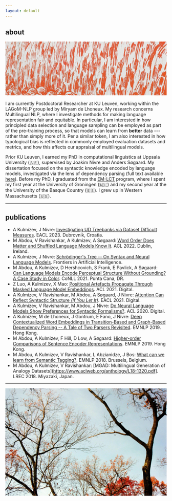 ```yaml
---
layout: default
---
```


## about

<img class="profile-picture" src="eastside_red.jpg">

I am currently Postdoctoral Researcher at KU Leuven, working within the LAGoM-NLP group led by Miryam de Lhoneux. My research concerns Multilingual NLP, where I investigate methods for making language representation fair and equitable. In particular, I am interested in how principled data selection and language sampling can be employed as part of the pre-training process, so that models can learn from __better__ data --- rather than simply more of it. Per a similar token, I am also interested in how typological bias is reflected in commonly employed evaluation datasets and metrics, and how this affects our appraisal of multilingual models.

Prior KU Leuven, I earned my PhD in computational linguistics at Uppsala University (🇸🇪), supervised by Joakim Nivre and Anders Søgaard. My dissertation focused on the syntactic knowledge encoded by language models, investigated via the lens of dependency parsing (full text available [here](https://uu.diva-portal.org/smash/record.jsf?pid=diva2%3A1784732&dswid=-4818)). Before my PhD, I graduated from the [EM-LCT](https://lct-master.org/) program, where I spent my first year at the University of Groningen (🇳🇱) and my second year at the the University of the Basque Country (🇪🇸). I grew up in Western Massachusetts (🇺🇸).

---

## publications
* A Kulmizev, J Nivre: [Investigating UD Treebanks via Dataset Difficult Measures](https://aclanthology.org/2023.eacl-main.76.pdf). EACL 2023. Dubrovnik, Croatia. 
* M Abdou, V Ravishankar, A Kulmizev, A Søgaard: [Word Order Does Matter and Shuffled Language Models Know It](https://aclanthology.org/2022.acl-long.476.pdf). ACL 2022. Dublin, Ireland.
* A Kulmizev, J Nivre: [Schrödinger's Tree -- On Syntax and Neural Language Models](https://www.frontiersin.org/articles/10.3389/frai.2022.796788/full). Frontiers in Artificial Intelligence. 
* M Abdou, A Kulmizev, D Hershcovich, S Frank, E Pavlick, A Søgaard: [Can Language Models Encode Perceptual Structure Without Grounding? A Case Study in Color](https://arxiv.org/pdf/2109.06129.pdf). CoNLL 2021. Punta Cana, DR. 
* Z Luo, A Kulmizev, X Mao: [Positional Artefacts Propagate Through Masked Language Model Embeddings](https://aclanthology.org/2021.acl-long.413.pdf). ACL 2021. Digital.
* A Kulmizev, V Ravishankar, M Abdou, A Søgaard, J Nivre: [Attention Can Reflect Syntactic Structure _(If You Let It)_](https://www.aclweb.org/anthology/2021.eacl-main.264.pdf). EACL 2021. Digital. 
* A Kulmizev, V Ravishankar, M Abdou, J Nivre: [Do Neural Language Models Show Preferences for Syntactic Formalisms?](https://www.aclweb.org/anthology/2020.acl-main.375.pdf). ACL 2020. Digital. 
* A Kulmizev, M de Lhoneux, J Gontrum, E Fano, J Nivre: [Deep Contextualized Word Embeddings in Transition-Based and Graph-Based Dependency Parsing -- A Tale of Two Parsers Revisited](https://www.aclweb.org/anthology/D19-1277.pdf). EMNLP 2019. Hong Kong.
* M Abdou, A Kulmizev, F Hill, D Low, A Søgaard: [Higher-order Comparisons of Sentence Encoder Representations](https://www.aclweb.org/anthology/D19-1593.pdf). EMNLP 2019. Hong Kong.
* M Abdou, A Kulmizev, V Ravishankar, L Abzianidze, J Bos: [What can we learn from Semantic Tagging?](https://www.aclweb.org/anthology/D18-1526.pdf). EMNLP 2018. Brussels, Belgium.
* M Abdou, A Kulmizev, V Ravishankar: [MGAD: Multilingual Generation of Analogy Datasets](https://www.aclweb.org/anthology/L18-1320.pdf]. LREC 2018. Miyazaki, Japan. 

<!-- ## activities -->
<!-- * *March 2023*:  -->
<!-- * *March 2022*: Invited talk at the language technology research seminar, University of Helsinki. -->
<!-- * *August 2021*: Served as collector for Dagstuhl.  -->
<!-- * *August 2021*: Participated in the Dagstuhl Seminar on Universals of Linguistic Idiosyncrasy in Multilingual Computational Linguistics.  -->
<!-- * *April 2021*: Oral presentation at EACL 2021.  -->
<!-- * *June 2020:* Participated in IWPT 2020 Shared Task on Parsing into Enhanced Universal Dependencies.  -->
<!-- * *February 2020:* Invited talk at 2020 NLPL Winter School, with Joakim Nivre. Skeikampen, Norway.  -->
<!-- * *November 2019:* Poster presentation and talk at EMNLP 2019. Hong Kong. -->
<!-- * *October 2019:* Attended 1st EurNLP summit. London, England. -->
<!-- * *July 2019:* Attended LxMLS 2019. Lisbon, Portugal. -->
<!-- * *July 2019:* Attended Reinforcement Learning Summer SCOOL. Lille, France. -->
<!-- * *June 2019:* Attended 3rd Google NLP summit. Zurich, Switzerland.  -->
<!-- * *June 2019:* Program committee, NoDaLiDa 2019.  -->
<!-- * *February 2019:* Attended 2019 NLPL Winter School. Skeikampen, Norway.  -->
<!-- * *November 2018:* Poster presentation at EMNLP 2018. Brussels, Belgium. -->
<!-- * *June 2018:* Poster presentation at TABU Dag. Groningen, Netherlands. -->
<!-- * *June 2018:* Participated in SemEval-2018 Task 1: Affect in Tweets. *Winning group*. -->
<!-- * *June 2018:* Participated in SemEval-2018 Task 10: Capturing Discriminative Attributes. -->
<!-- * *May 2018:* Poster presentation at LREC 2018. Miyazaki, Japan.  -->
<!-- * *September 2017:* Poster presentation at BEA 2017 @ EMNLP 2017. Copenhagen, Denmark. -->
<!-- * *September 2017:* Participated in BEA 2017 shared task. -->
<!-- * *July 2017:* Attended ESSLLI 2017. Toulouse, France. -->
<!-- * *June 2017:* Attended LOT Summer School. Leiden, Netherlands.  -->

<!-- ## teaching -->

<!-- * *Advanced Programming*. First period, Spring Term 2020, 21. Master's Programme in Language Technology. Uppsala University.  -->
<!-- * *Natural Language Processing*. Second Period, Fall Term 2019, 20, 21. Master's Programme in Language Technology. Uppsala University.  -->

<!-- 2. M Abdou, A Kulmizev, JG i Ametllé: [AffecThor at SemEval-2018 Task 1: A cross-linguistic approach to sentiment intensity quantification in tweets](http://www.aclweb.org/anthology/S18-1032); Proceedings of The 12th International Workshop on Semantic Evaluation (2018) -->
<!-- 3. A Kulmizev, M Abdou, V Ravishankar, M Nissim: [Discriminator at SemEval-2018 Task 10: Minimally Supervised Discrimination](http://www.aclweb.org/anthology/S18-1167); Proceedings of The 12th International Workshop on Semantic Evaluation (2018) -->
<!-- 4. M Abdou, A Kulmizev, V Ravishankar: [MGAD: Multilingual Generation of Analogy Datasets](http://www.akulmizev.com/mgad-multilingual-generation.pdf); Proceedings of Language Resources and Evaluation Conference (LREC) (2018) -->
<!-- 5. A Kulmizev, B Blankers, J Bjerva, M Nissim, G van Noord, B Plank, M Wieling: [The power of character n-grams in native language identification](http://www.aclweb.org/anthology/W17-5043); Proceedings of the 12th Workshop on Innovative Use of NLP for Building Educational Applications (BEA) (2018) -->

---

![fall in wm](fallhome.jpeg)
